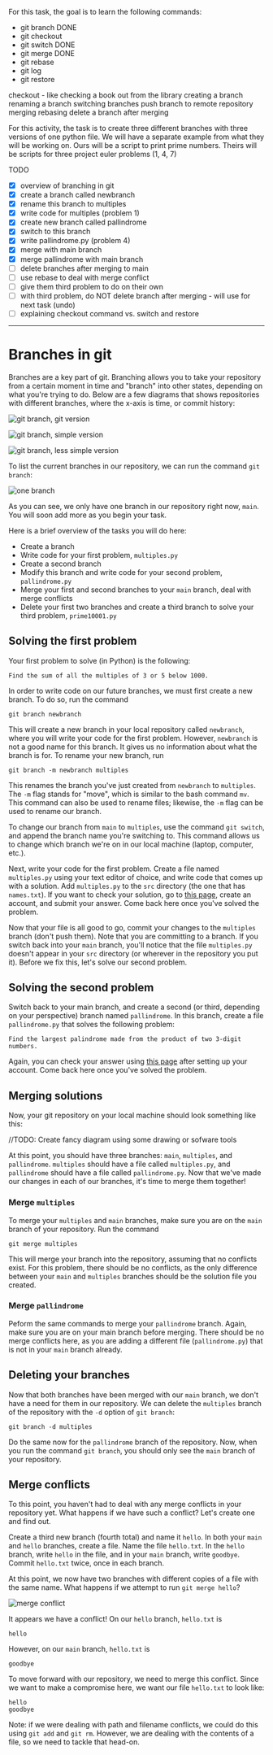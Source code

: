 For this task, the goal is to learn the following commands:
- git branch DONE
- git checkout
- git switch DONE
- git merge DONE
- git rebase
- git log
- git restore

checkout - like checking a book out from the library
creating a branch
renaming a branch
switching branches
push branch to remote repository
merging
rebasing
delete a branch after merging

For this activity, the task is to create three different branches with three
versions of one python file. We will have a separate example from what they
will be working on. Ours will be a script to print prime numbers. Theirs will
be scripts for three project euler problems (1, 4, 7)

TODO

- [x] overview of branching in git
- [x] create a branch called newbranch
- [x] rename this branch to multiples
- [x] write code for multiples (problem 1)
- [x] create new branch called pallindrome
- [x] switch to this branch
- [x] write pallindrome.py (problem 4)
- [x] merge with main branch
- [x] merge pallindrome with main branch
- [ ] delete branches after merging to main
- [ ] use rebase to deal with merge conflict
- [ ] give them third problem to do on their own
- [ ] with third problem, do NOT delete branch after merging - will use for
next task (undo)
- [ ] explaining checkout command vs. switch and restore

--------------
# Branches in git

Branches are a key part of git. Branching allows you to take your repository
from a certain moment in time and "branch" into other states, depending on
what you're trying to do. Below are a few diagrams that shows repositories with 
different branches, where the x-axis is time, or commit history:

![git branch, git version](/img/branch/git_branch_git.png)

![git branch, simple version](/img/branch/git_branch_simple.png)

![git branch, less simple version](/img/branch/git_branch_complex.png)

To list the current branches in our repository, we can run the command `git
branch`:

![one branch](/img/branch/one_lonely_branch.png)

As you can see, we only have one branch in our repository right now, `main`. You
will soon add more as you begin your task.

Here is a brief overview of the tasks you will do here:
- Create a branch
- Write code for your first problem, `multiples.py`
- Create a second branch
- Modify this branch and write code for your second problem, `pallindrome.py`
- Merge your first and second branches to your `main` branch, deal with merge
conflicts
- Delete your first two branches and create a third branch to solve your
third problem, `prime10001.py`


## Solving the first problem

Your first problem to solve (in Python) is the following:

    Find the sum of all the multiples of 3 or 5 below 1000.

In order to write code on our future branches, we must first create a new
branch. To do so, run the command

    git branch newbranch

This will create a new branch in your local repository called `newbranch`,
where you will write your code for the first problem. However, `newbranch` is
not a good name for this branch. It gives us no information about what the
branch is for. To rename your new branch, run

    git branch -m newbranch multiples

This renames the branch you've just created from `newbranch` to `multiples`. The
`-m` flag stands for "move", which is similar to the bash command `mv`. This
command can also be used to rename files; likewise, the `-m` flag can be used
to rename our branch.

To change our branch from `main` to `multiples`, use the command `git switch`,
and append the branch name you're switching to. This command allows us to
change which branch we're on in our local machine (laptop, computer, etc.).

Next, write your code for the first problem. Create a file named `multiples.py`
using your text editor of choice, and write code that comes up with a solution.
Add `multiples.py` to the `src` directory (the one that has `names.txt`). If
you want to check your solution, go to
[this page](https://projecteuler.net/problem=1), create an account, and submit
your answer. Come back here once you've solved the problem.

Now that your file is all good to go, commit your changes to the `multiples`
branch (don't push them). Note that you are committing to a branch. If you
switch back into your `main` branch, you'll notice that the file 
`multiples.py` doesn't appear in your `src` directory (or wherever in the
repository you put it). Before we fix this, let's solve our second problem.

## Solving the second problem

Switch back to your main branch, and create a second (or third, depending on
your perspective) branch named `pallindrome`. In this branch, create a file
`pallindrome.py` that solves the following problem:

    Find the largest palindrome made from the product of two 3-digit numbers.

Again, you can check your answer using
[this page](https://projecteuler.net/problem=4) after setting up your account.
Come back here once you've solved the problem.

## Merging solutions

Now, your git repository on your local machine should look something like this:

//TODO: Create fancy diagram using some drawing or sofware tools

At this point, you should have three branches: `main`, `multiples`, and
`pallindrome`. `multiples` should have a file called `multiples.py`, and
`pallindrome` should have a file called `pallindrome.py`. Now that we've
made our changes in each of our branches, it's time to merge them together!

### Merge `multiples`

To merge your `multiples` and `main` branches, make sure you are on the `main`
branch of your repository. Run the command

    git merge multiples

This will merge your branch into the repository, assuming that no conflicts
exist. For this problem, there should be no conflicts, as the only difference
between your `main` and `multiples` branches should be the solution file you
created.

### Merge `pallindrome`

Peform the same commands to merge your `pallindrome` branch. Again, make sure
you are on your main branch before merging. There should be no merge conflicts
here, as you are adding a different file (`pallindrome.py`) that is not in
your `main` branch already.

## Deleting your branches

Now that both branches have been merged with our `main` branch, we don't have
a need for them in our repository. We can delete the `multiples` branch of the
repository with the `-d` option of `git branch`:

    git branch -d multiples

Do the same now for the `pallindrome` branch of the repository. Now, when you
run the command `git branch`, you should only see the `main` branch of your
repository.

## Merge conflicts

To this point, you haven't had to deal with any merge conflicts in your
repository yet. What happens if we have such a conflict? Let's create one
and find out.

Create a third new branch (fourth total) and name it `hello`. In both your
`main` and `hello` branches, create a file. Name the file `hello.txt`. In the
`hello` branch, write `hello` in the file, and in your `main` branch, write 
`goodbye`. Commit `hello.txt` twice, once in each branch.

At this point, we now have two branches with different copies of a file with
the same name. What happens if we attempt to run `git merge hello`?

![merge conflict](/img/branch/merge_fail.png)

It appears we have a conflict! On our `hello` branch, `hello.txt` is

    hello

However, on our `main` branch, `hello.txt` is

    goodbye

To move forward with our repository, we need to merge this conflict. Since we
want to make a compromise here, we want our file `hello.txt` to look like:

    hello
    goodbye

Note: if we were dealing with path and filename conflicts, we could do this
using `git add` and `git rm`. However, we are dealing with the contents of a
file, so we need to tackle that head-on.

